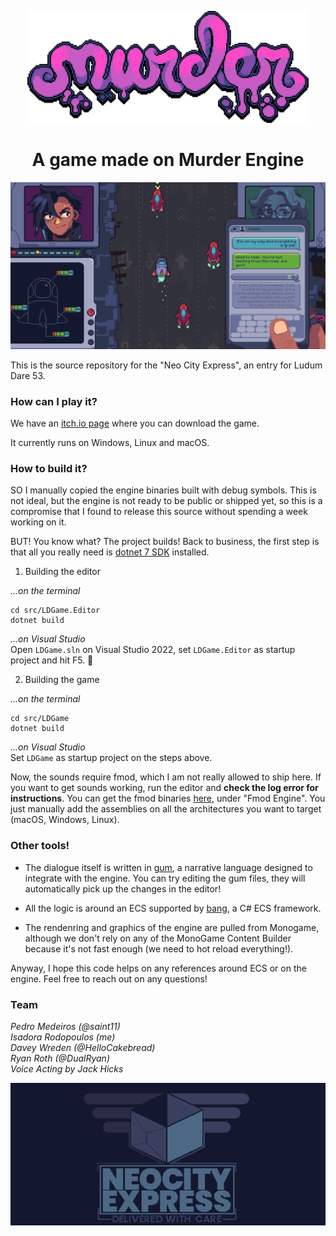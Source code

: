 <p align="center">
<img width="450" src=".github/images/murder_logo.png" alt="Murder logo">
</p>

<h1 align="center">A game made on Murder Engine</h1>

<p align="center">
<img width="800" src=".github/images/screenshot1.png" alt="Screenshot of Neo City Express">
</p>

This is the source repository for the "Neo City Express", an entry for Ludum Dare 53.

### How can I play it?
We have an [itch.io page](https://saint11.itch.io/neo-city-express) where you can download the game. 

It currently runs on Windows, Linux and macOS.

### How to build it?
SO I manually copied the engine binaries built with debug symbols. This is not ideal, but the engine is not ready to be public or shipped yet, so this is a compromise that I found to release this source without spending a week working on it.

BUT! You know what? The project builds! Back to business, the first step is that all you really need is [dotnet 7 SDK](https://dotnet.microsoft.com/en-us/download/dotnet/7.0) installed.

1. Building the editor 

_...on the terminal_
```
cd src/LDGame.Editor
dotnet build
```

_...on Visual Studio_ \
Open `LDGame.sln` on Visual Studio 2022, set `LDGame.Editor` as startup project and hit F5. 🎉

2. Building the game

_...on the terminal_
```
cd src/LDGame
dotnet build
```

_...on Visual Studio_ \
Set `LDGame` as startup project on the steps above.

Now, the sounds require fmod, which I am not really allowed to ship here. If you want to get sounds working, run the editor and **check the log error for instructions**. You can get the fmod binaries [here](https://www.fmod.com/download), under "Fmod Engine". You just manually add the assemblies on all the architectures you want to target (macOS, Windows, Linux).

### Other tools!
- The dialogue itself is written in [gum](https://github.com/isadorasophia/gum), a narrative language designed to integrate with the engine. You can try editing the gum files, they will automatically pick up the changes in the editor! 

- All the logic is around an ECS supported by [bang](https://github.com/isadorasophia/bang), a C# ECS framework. 

- The rendenring and graphics of the engine are pulled from Monogame, although we don't rely on any of the MonoGame Content Builder because it's not fast enough (we need to hot reload everything!).

Anyway, I hope this code helps on any references around ECS or on the engine. Feel free to reach out on any questions!

### Team
_Pedro Medeiros (@saint11)_ \
_Isadora Rodopoulos (me)_ \
_Davey Wreden (@HelloCakebread)_ \
_Ryan Roth (@DualRyan)_ \
_Voice Acting by Jack Hicks_

<p align="center">
<img width="800" src=".github/images/game_logo.png" alt="Screenshot of Neo City Express"><br>
</p>
